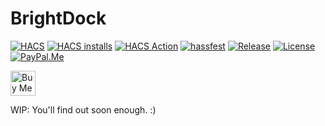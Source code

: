 # BrightDock

[![HACS](https://img.shields.io/badge/HACS-Default-orange.svg)](https://github.com/hacs/default/tree/master/integration/Chuffnugget-brightdock)
[![HACS installs](https://img.shields.io/badge/dynamic/json?color=41BDF5&logo=home-assistant&label=HACS%20installs&cacheSeconds=86400&url=https%3A%2F%2Fanalytics.home-assistant.io%2Fcustom_integrations.json&query=$.brightdock.total)](https://github.com/hacs/default/tree/main/integration/Chuffnugget-brightdock)
[![HACS Action](https://github.com/Chuffnugget/brightdock/actions/workflows/validate.yaml/badge.svg)](https://github.com/Chuffnugget/brightdock/actions/workflows/validate.yaml)
[![hassfest](https://github.com/Chuffnugget/brightdock/actions/workflows/hassfest.yaml/badge.svg)](https://github.com/Chuffnugget/brightdock/actions/workflows/hassfest.yaml)
[![Release](https://img.shields.io/github/v/release/Chuffnugget/brightdock)](https://github.com/Chuffnugget/brightdock/releases)
[![License](https://img.shields.io/github/license/Chuffnugget/brightdock)](https://github.com/Chuffnugget/brightdock/blob/master/LICENSE)
[![PayPal.Me](https://img.shields.io/badge/PayPal.Me-chuffnugget-00457C?logo=paypal)](https://www.paypal.me/chuffnugget)

<a href="https://coff.ee/chuffnugget" target="_blank">
  <img src="https://cdn.buymeacoffee.com/buttons/v2/default-yellow.png" alt="Buy Me A Coffee" height="40" />
</a>

WIP: You'll find out soon enough. :)
